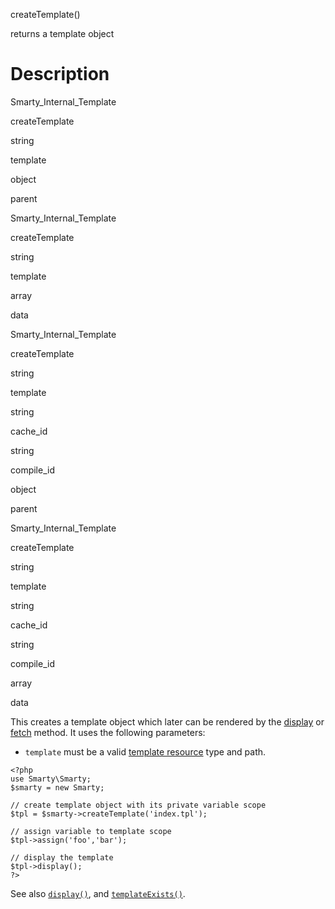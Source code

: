 createTemplate()

returns a template object

Description
===========

Smarty\_Internal\_Template

createTemplate

string

template

object

parent

Smarty\_Internal\_Template

createTemplate

string

template

array

data

Smarty\_Internal\_Template

createTemplate

string

template

string

cache\_id

string

compile\_id

object

parent

Smarty\_Internal\_Template

createTemplate

string

template

string

cache\_id

string

compile\_id

array

data

This creates a template object which later can be rendered by the
[display](#api.display) or [fetch](#api.fetch) method. It uses the
following parameters:

-   `template` must be a valid [template resource](#resources) type and
    path.

<!-- -->


    <?php
    use Smarty\Smarty;
    $smarty = new Smarty;

    // create template object with its private variable scope
    $tpl = $smarty->createTemplate('index.tpl');

    // assign variable to template scope
    $tpl->assign('foo','bar');

    // display the template
    $tpl->display();
    ?>

        

See also [`display()`](#api.display), and
[`templateExists()`](#api.template.exists).

